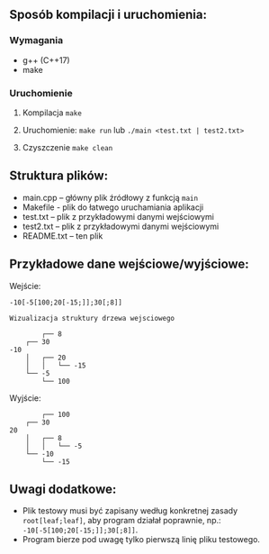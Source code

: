 Sposób kompilacji i uruchomienia:
---------------------------------

### Wymagania
- g++ (C++17)
- make

### Uruchomienie
1. Kompilacja
```make```

2. Uruchomienie:
```make run```
lub
```./main <test.txt | test2.txt>```

3. Czyszczenie
```make clean```

Struktura plików:
-----------------
- main.cpp              – główny plik źródłowy z funkcją `main`
- Makefile              - plik do łatwego uruchamiania aplikacji
- test.txt              – plik z przykładowymi danymi wejściowymi
- test2.txt             – plik z przykładowymi danymi wejściowymi
- README.txt            – ten plik

Przykładowe dane wejściowe/wyjściowe:
-------------------------------------
Wejście:
```
-10[-5[100;20[-15;]];30[;8]]
```
```
Wizualizacja struktury drzewa wejsciowego

        ┌── 8
    ┌── 30
-10
    │   ┌── 20
    │   │   └── -15
    └── -5
        └── 100
```

Wyjście:
```
        ┌── 100
    ┌── 30
20
    │   ┌── 8
    │   │   └── -5
    └── -10
        └── -15
```

Uwagi dodatkowe:
----------------
- Plik testowy musi być zapisany według konkretnej zasady ```root[leaf;leaf]```, aby program działał poprawnie, np.: ```-10[-5[100;20[-15;]];30[;8]]```.
- Program bierze pod uwagę tylko pierwszą linię pliku testowego.
